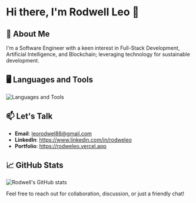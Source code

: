 # Hi there, I'm Rodwell Leo 👋

## 🚀 About Me

I'm a Software Engineer with a keen interest in Full-Stack Development, Artificial Intelligence, and Blockchain; leveraging technology for sustainable development.

## 🖥️ Languages and Tools

![Languages and Tools](https://skillicons.dev/icons?i=js,html,css,tailwindcss,react,nodejs,nextjs,angular,express,java,mysql,supabase,figma,firebase,typescript,docker,git,aws,azure)

## 📫 Let's Talk

- **Email**: leorodwel86@gmail.com
- **LinkedIn**: https://www.linkedin.com/in/rodweleo
- **Portfolio**: https://rodweleo.vercel.app

## 📈 GitHub Stats

![Rodwell's GitHub stats](https://github-readme-stats.vercel.app/api?username=rodweleo&show_icons=true&theme=radical)


Feel free to reach out for collaboration, discussion, or just a friendly chat!
